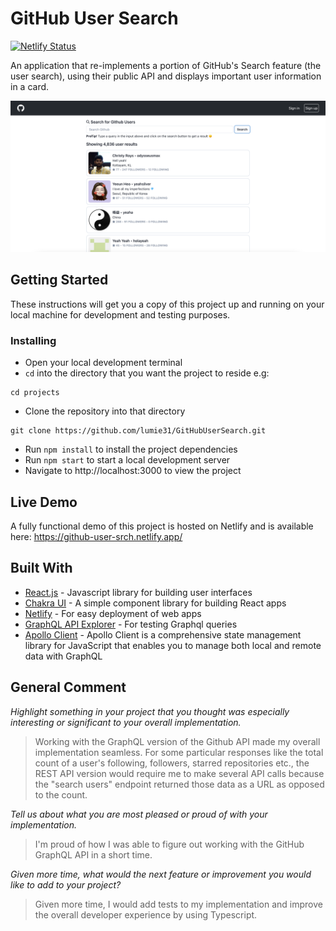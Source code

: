 # GitHub User Search

[![Netlify Status](https://api.netlify.com/api/v1/badges/fda4fa25-507f-4045-92a4-2354e79abcd6/deploy-status)](https://app.netlify.com/sites/github-user-srch/deploys)

An application that re-implements a portion of GitHub's Search feature (the user search), using their public API and displays important user information in a card.

![Application Screenshot](./src/img/app_screenshot.png)

## Getting Started

These instructions will get you a copy of this project up and running on your local machine for development and testing purposes.

### Installing

- Open your local development terminal
- `cd` into the directory that you want the project to reside e.g:

```
cd projects
```

- Clone the repository into that directory

```
git clone https://github.com/lumie31/GitHubUserSearch.git
```

- Run `npm install` to install the project dependencies
- Run `npm start` to start a local development server
- Navigate to http://localhost:3000 to view the project

## Live Demo

A fully functional demo of this project is hosted on Netlify and is available here: https://github-user-srch.netlify.app/

## Built With

- [React.js](https://www.reactjs.org) - Javascript library for building user interfaces
- [Chakra UI](https://www.chakra-ui.com) - A simple component library for building React apps
- [Netlify](https://www.netlify.com) - For easy deployment of web apps
- [GraphQL API Explorer](https://docs.github.com/en/graphql/overview/explorer) - For testing Graphql queries
- [Apollo Client](https://www.apollographql.com/docs/react/) - Apollo Client is a comprehensive state management library for JavaScript that enables you to manage both local and remote data with GraphQL

## General Comment

_Highlight something in your project that you thought was especially interesting or significant to your overall implementation._

> Working with the GraphQL version of the Github API made my overall implementation seamless. For some particular responses like the total count of a user's following, followers, starred repositories etc., the REST API version would require me to make several API calls because the "search users" endpoint returned those data as a URL as opposed to the count.

_Tell us about what you are most pleased or proud of with your implementation._

> I'm proud of how I was able to figure out working with the GitHub GraphQL API in a short time.

_Given more time, what would the next feature or improvement you would like to add to your project?_

> Given more time, I would add tests to my implementation and improve the overall developer experience by using Typescript.
